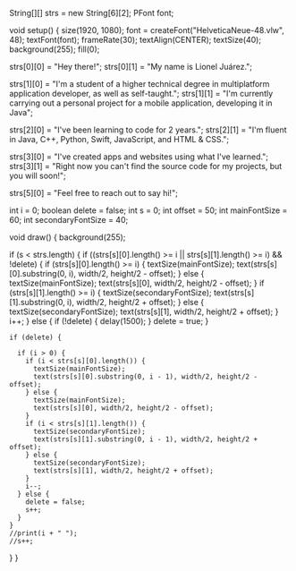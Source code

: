 String[][] strs = new String[6][2];
PFont font;

void setup() {
  size(1920, 1080);
  font = createFont("HelveticaNeue-48.vlw", 48);
  textFont(font);
  frameRate(30);
  textAlign(CENTER);
  textSize(40);
  background(255);
  fill(0);

strs[0][0] = "Hey there!";
strs[0][1] = "My name is Lionel Juárez.";

strs[1][0] = "I'm a student of a higher technical degree in multiplatform application developer, as well as self-taught.";
strs[1][1] = "I'm currently carrying out a personal project for a mobile application, developing it in Java";

strs[2][0] = "I've been learning to code for 2 years.";
strs[2][1] = "I'm fluent in Java, C++, Python, Swift, JavaScript, and HTML & CSS.";

strs[3][0] = "I've created apps and websites using what I've learned.";
strs[3][1] = "Right now you can't find the source code for my projects, but you will soon!";

strs[5][0] = "Feel free to reach out to say hi!";


int i = 0;
boolean delete = false;
int s = 0;
int offset = 50;
int mainFontSize = 60;
int secondaryFontSize = 40;


void draw() {
  background(255);

  if (s < strs.length) {
    if ((strs[s][0].length() >= i || strs[s][1].length() >= i) && !delete) {
      if (strs[s][0].length() >= i) {
        textSize(mainFontSize);
        text(strs[s][0].substring(0, i), width/2, height/2 - offset);
      } else {
        textSize(mainFontSize);
        text(strs[s][0], width/2, height/2 - offset);
      }
      if (strs[s][1].length() >= i) {
        textSize(secondaryFontSize);
        text(strs[s][1].substring(0, i), width/2, height/2 + offset);
      } else {
        textSize(secondaryFontSize);
        text(strs[s][1], width/2, height/2 + offset);
      }
      i++;
    } else {
      if (!delete) {
        delay(1500);
      }
      delete = true;
    }


    if (delete) {

      if (i > 0) {
        if (i < strs[s][0].length()) {
          textSize(mainFontSize);
          text(strs[s][0].substring(0, i - 1), width/2, height/2 - offset);
        } else {
          textSize(mainFontSize);
          text(strs[s][0], width/2, height/2 - offset);
        }
        if (i < strs[s][1].length()) {
          textSize(secondaryFontSize);
          text(strs[s][1].substring(0, i - 1), width/2, height/2 + offset);
        } else {
          textSize(secondaryFontSize);
          text(strs[s][1], width/2, height/2 + offset);
        }
        i--;
      } else {
        delete = false;
        s++;
      }
    }
    //print(i + " ");
    //s++;
  }
}
